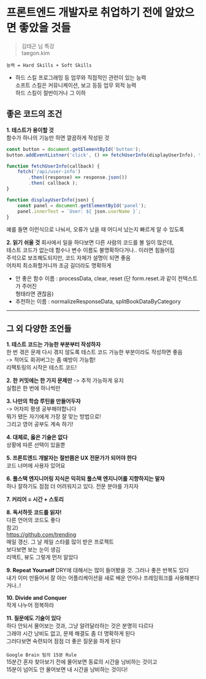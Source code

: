 # 프론트엔드 개발자로 취업하기 전에 알았으면 좋았을 것들
> 김태곤 님 특강   
> taegon.kim

`능력 = Hard Skills + Soft Skills`
* 하드 스킬 프로그래밍 등 업무와 직접적인 관련이 있는 능력   
소프트 스킬은 커뮤니케이션, 보고 등등 업무 외적 능력   
하드 스킬이 절반이거나 그 이하   

## 좋은 코드의 조건
**1. 테스트가 용이할 것**   
함수가 하나의 기능만 하면 깔끔하게 작성된 것   

```js
const button = document.getElementById('button');
button.addEventListner('click', () => fetchUserInfo(displayUserInfo), false);

function fetchUserInfo(callback) {
    fetch('/api/user-info')
        .then((response) => response.json())
        .then( callback );
}

function displayUserInfo(json) {
    const panel = document.getElementById('panel');
    panel.innerText = `User: ${ json.userName }`;
}
```

예를 들면 이런식으로 나눠서, 오류가 났을 때 어디서 났는지 빠르게 알 수 있도록   

**2. 읽기 쉬울 것**
회사에서 일을 하다보면 다른 사람의 코드를 볼 일이 많은데,   
테스트 코드가 없는데 함수나 변수 이름도 불명확하다거나.. 이러면 힘들어짐   
주석으로 보조해도되지만, 코드 자체가 설명이 되면 좋음   
어차피 최소화할거니까 조금 길더라도 명확하게   
* 안 좋은 함수 이름 : processData, clear, reset (단 form.reset.과 같이 컨텍스트가 주어진   
형태라면 괜찮음)
* 추천하는 이름 : normalizeResponseData, splitBookDataByCategory   

------

## 그 외 다양한 조언들
**1. 테스트 코드는 가능한 부분부터 작성하자**   
한 번 겪은 문제 다시 겪지 않도록 테스트 코드 가능한 부분이라도 작성하면 좋음   
-> 적어도 회귀버그는 좀 예방이 가능함!   
리팩토링의 시작은 테스트 코드!   

**2. 한 커밋에는 한 가지 문제만**
-> 추적 가능하게 유지   
실험은 한 번에 하나씩만   

**3. 나만의 학습 루틴을 만들어두자**   
-> 어차피 평생 공부해야합니다   
뭐가 됐든 자기에게 가장 잘 맞는 방법으로!   
그리고 영어 공부도 계속 하기!   

**4. 대체로, 옳은 기술은 없다**   
상황에 따른 선택이 있을뿐   

**5. 프론트엔드 개발자는 절반쯤은 UX 전문가가 되어야 한다**   
코드 너머에 사용자 있어요   

**6. 풀스택 엔지니어링 지식은 익히되 풀스택 엔지니어를 지향하지는 말자**   
하나 잘하기도 점점 더 어려워지고 있다. 전문 분야를 가지자   

**7. 커리어 = 시간 + 스토리**   

**8. 독서하듯 코드를 읽자!**   
다른 언어의 코드도 좋다   
참고)   
https://github.com/trending   
매일 갱신. 그 날 제일 스타를 많이 받은 프로젝트   
보다보면 보는 눈이 생김   
리액트, 뷰도 그렇게 먼저 알았다   

**9. Repeat Yourself**
DRY에 대해서는 많이 들어봤을 것. 그러나 좋은 반복도 있다   
내가 이미 만들어서 잘 아는 어플리케이션을 새로 배운 언어나 프레임워크를 사용해본다거나..!   

**10. Divide and Conquer**   
작게 나누어 정복하라   

**11. 질문에도 기술이 있다**   
하다 안되서 물어보는 것과, 그냥 알려달라하는 것은 분명히 다르다   
그래야 시간 낭비도 없고, 문제 해결도 좀 더 명확하게 된다   
그러다보면 숙련되어 점점 더 좋은 질문을 하게 된다   
<br/>
`Google Brain 팀의 15분 Rule`   
15분간 혼자 찾아보기 전에 물어보면 동료의 시간을 낭비하는 것이고   
15분이 넘어도 안 물어보면 내 시간을 낭비하는 것이다!   


